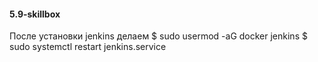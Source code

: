 #### 5.9-skillbox

После установки jenkins делаем
$ sudo usermod -aG docker jenkins
$ sudo systemctl restart jenkins.service
